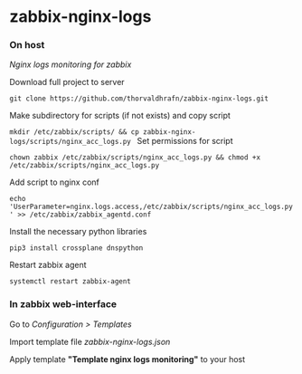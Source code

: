 # zabbix-nginx-logs

### On host

_Nginx logs monitoring for zabbix_

Download full project to server

`git clone https://github.com/thorvaldhrafn/zabbix-nginx-logs.git`

Make subdirectory for scripts (if not exists) and copy script

`mkdir /etc/zabbix/scripts/ && cp zabbix-nginx-logs/scripts/nginx_acc_logs.py
`
Set permissions for script

`chown zabbix /etc/zabbix/scripts/nginx_acc_logs.py && chmod +x /etc/zabbix/scripts/nginx_acc_logs.py`

Add script to nginx conf

`echo 'UserParameter=nginx.logs.access,/etc/zabbix/scripts/nginx_acc_logs.py' >> /etc/zabbix/zabbix_agentd.conf`

Install the necessary python libraries

`pip3 install crossplane dnspython`

Restart zabbix agent

`systemctl restart zabbix-agent`

### In zabbix web-interface

Go to _Configuration > Templates_ 

Import template file _zabbix-nginx-logs.json_

Apply template **"Template nginx logs monitoring"** to your host 